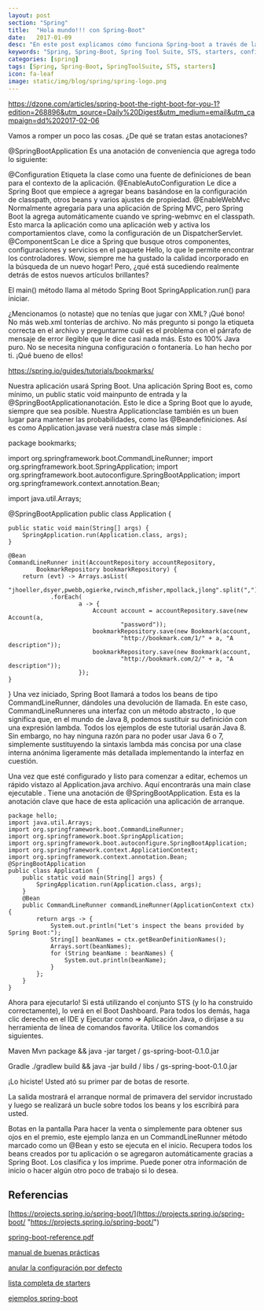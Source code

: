 ```yaml
---
layout: post
section: "Spring"
title:  "Hola mundo!!! con Spring-Boot"
date:   2017-01-09
desc: "En este post explicamos cómo funciona Spring-boot a través de la creación de un hola mundo!!!."
keywords: "Spring, Spring-Boot, Spring Tool Suite, STS, starters, configuracion por defecto, buenas prácticas"
categories: [spring]
tags: [Spring, Spring-Boot, SpringToolSuite, STS, starters]
icon: fa-leaf
image: static/img/blog/spring/spring-logo.png
---
```



https://dzone.com/articles/spring-boot-the-right-boot-for-you-1?edition=268896&utm_source=Daily%20Digest&utm_medium=email&utm_campaign=dd%202017-02-06

Vamos a romper un poco las cosas. ¿De qué se tratan estas anotaciones?

@SpringBootApplication Es una anotación de conveniencia que agrega todo lo siguiente:

@Configuration Etiqueta la clase como una fuente de definiciones de bean para el contexto de la aplicación.
@EnableAutoConfiguration Le dice a Spring Boot que empiece a agregar beans basándose en la configuración de classpath, otros beans y varios ajustes de propiedad.
@EnableWebMvc Normalmente agregaría para una aplicación de Spring MVC, pero Spring Boot la agrega automáticamente cuando ve  spring-webmvc en el classpath. Esto marca la aplicación como una aplicación web y activa los comportamientos clave, como la configuración de un  DispatcherServlet.
@ComponentScan Le dice a Spring que busque otros componentes, configuraciones y servicios en el paquete Hello, lo que le permite encontrar los controladores.
Wow, siempre me ha gustado la calidad incorporado en la búsqueda de un nuevo hogar! Pero, ¿qué está sucediendo realmente detrás de estos nuevos artículos brillantes?

El  main() método llama al método Spring Boot  SpringApplication.run() para iniciar.

¿Mencionamos (o notaste) que no tenías que jugar con XML? ¡Qué bono! No más  web.xml tonterías de archivo. No más pregunto si pongo la etiqueta correcta en el archivo y preguntarme cuál es el problema con el párrafo de mensaje de error ilegible que le dice casi nada más. Esto es 100% Java puro. No se necesita ninguna configuración o fontanería. Lo han hecho por ti. ¡Qué bueno de ellos!








https://spring.io/guides/tutorials/bookmarks/




Nuestra aplicación usará Spring Boot. Una aplicación Spring Boot es, como mínimo, un public static void mainpunto de entrada y la @SpringBootApplicationanotación. Esto le dice a Spring Boot que lo ayude, siempre que sea posible. Nuestra Applicationclase también es un buen lugar para mantener las probabilidades, como las @Beandefiniciones. Así es como Application.javase verá nuestra clase más simple :

package bookmarks;

import org.springframework.boot.CommandLineRunner;
import org.springframework.boot.SpringApplication;
import org.springframework.boot.autoconfigure.SpringBootApplication;
import org.springframework.context.annotation.Bean;

import java.util.Arrays;

@SpringBootApplication
public class Application {

	public static void main(String[] args) {
		SpringApplication.run(Application.class, args);
	}

	@Bean
	CommandLineRunner init(AccountRepository accountRepository,
			BookmarkRepository bookmarkRepository) {
		return (evt) -> Arrays.asList(
				"jhoeller,dsyer,pwebb,ogierke,rwinch,mfisher,mpollack,jlong".split(","))
				.forEach(
						a -> {
							Account account = accountRepository.save(new Account(a,
									"password"));
							bookmarkRepository.save(new Bookmark(account,
									"http://bookmark.com/1/" + a, "A description"));
							bookmarkRepository.save(new Bookmark(account,
									"http://bookmark.com/2/" + a, "A description"));
						});
	}

}
Una vez iniciado, Spring Boot llamará a todos los beans de tipo CommandLineRunner, dándoles una devolución de llamada. En este caso, CommandLineRunneres una interfaz con un método abstracto , lo que significa que, en el mundo de Java 8, podemos sustituir su definición con una expresión lambda. Todos los ejemplos de este tutorial usarán Java 8. Sin embargo, no hay ninguna razón para no poder usar Java 6 o 7, simplemente sustituyendo la sintaxis lambda más concisa por una clase interna anónima ligeramente más detallada implementando la interfaz en cuestión.










Una vez que esté configurado y listo para comenzar a editar, echemos un rápido vistazo al  Application.java archivo. Aquí encontrarás una main clase ejecutable  . Tiene una anotación de  @SpringBootApplication. Esta es la anotación clave que hace de esta aplicación una aplicación de arranque.

	package hello;
	import java.util.Arrays;
	import org.springframework.boot.CommandLineRunner;
	import org.springframework.boot.SpringApplication;
	import org.springframework.boot.autoconfigure.SpringBootApplication;
	import org.springframework.context.ApplicationContext;
	import org.springframework.context.annotation.Bean;
	@SpringBootApplication
	public class Application {
	    public static void main(String[] args) {
	        SpringApplication.run(Application.class, args);
	    }
	    @Bean
	    public CommandLineRunner commandLineRunner(ApplicationContext ctx) {
	        return args -> {
	            System.out.println("Let's inspect the beans provided by Spring Boot:");
	            String[] beanNames = ctx.getBeanDefinitionNames();
	            Arrays.sort(beanNames);
	            for (String beanName : beanNames) {
	                System.out.println(beanName);
	            }
	        };
	    }
	}

Ahora para ejecutarlo! Si está utilizando el conjunto STS (y lo ha construido correctamente), lo verá en el Boot Dashboard. Para todos los demás, haga clic derecho en el IDE y Ejecutar como => Aplicación Java, o diríjase a su herramienta de línea de comandos favorita. Utilice los comandos siguientes.

Maven
Mvn package && java -jar target / gs-spring-boot-0.1.0.jar


Gradle
./gradlew build && java -jar build / libs / gs-spring-boot-0.1.0.jar


¡Lo hiciste! Usted ató su primer par de botas de resorte.

La salida mostrará el arranque normal de primavera del servidor incrustado y luego se realizará un bucle sobre todos los beans y los escribirá para usted.



Botas en la pantalla
Para hacer la venta o simplemente para obtener sus ojos en el premio, este ejemplo lanza en un  CommandLineRunner método marcado como un  @Bean y esto se ejecuta en el inicio. Recupera todos los beans creados por tu aplicación o se agregaron automáticamente gracias a Spring Boot. Los clasifica y los imprime. Puede poner otra información de inicio o hacer algún otro poco de trabajo si lo desea.

## Referencias ##

[https://projects.spring.io/spring-boot/](https://projects.spring.io/spring-boot/ "https://projects.spring.io/spring-boot/")

[spring-boot-reference.pdf](http://docs.spring.io/spring-boot/docs/2.0.0.BUILD-SNAPSHOT/reference/pdf/spring-boot-reference.pdf "spring-boot-reference.pdf")

[manual de buenas prácticas](http://docs.spring.io/spring-boot/docs/current-SNAPSHOT/reference/htmlsingle/#using-boot-structuring-your-code "manual de buenas prácticas")

[anular la configuración por defecto](http://docs.spring.io/spring-boot/docs/current-SNAPSHOT/reference/htmlsingle/#using-boot-auto-configuration "anular la configuración por defecto")

[lista completa de starters](http://docs.spring.io/spring-boot/docs/current-SNAPSHOT/reference/htmlsingle/#using-boot-starter "lista completa de starters")

[ejemplos spring-boot](https://github.com/SpringSource/spring-boot/tree/master/spring-boot-samples "ejemplos spring-boot")